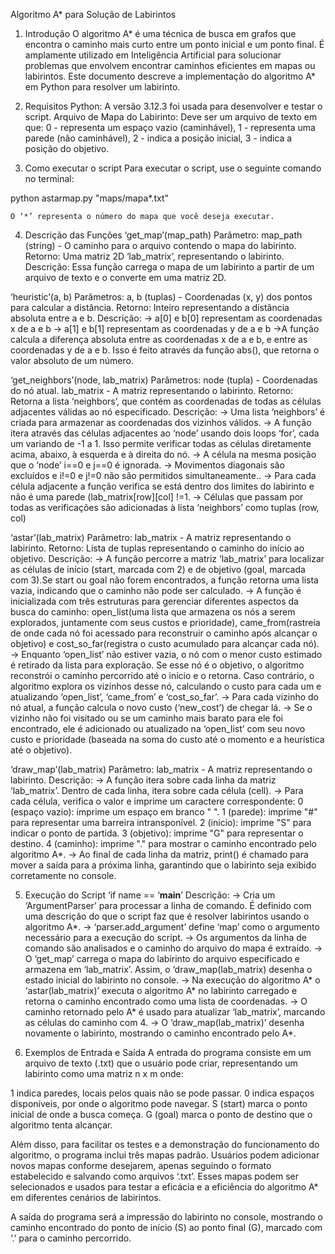 Algoritmo A* para Solução de Labirintos

1. Introdução
O algoritmo A* é uma técnica de busca em grafos que encontra o caminho mais curto entre um ponto inicial e um ponto final. É amplamente utilizado em Inteligência Artificial para solucionar problemas que envolvem encontrar caminhos eficientes em mapas ou labirintos. Este documento descreve a implementação do algoritmo A* em Python para resolver um labirinto.


2. Requisitos
Python: A versão 3.12.3 foi usada para desenvolver e testar o script.
Arquivo de Mapa do Labirinto: 
Deve ser um arquivo de texto em que:
0 - representa um espaço vazio (caminhável),
1 - representa uma parede (não caminhável),
2 - indica a posição inicial,
3 - indica a posição do objetivo.


3. Como executar o script
Para executar o script, use o seguinte comando no terminal: 

 python astarmap.py "maps/mapa*.txt" 
	
	O ‘*’ representa o número do mapa que você deseja executar.


4. Descrição das Funções
‘get_map’(map_path)
Parâmetro: map_path (string) - O caminho para o arquivo contendo o mapa do labirinto.
Retorno: Uma matriz 2D ‘lab_matrix’, representando o labirinto.
Descrição: Essa função carrega o mapa de um labirinto a partir de um arquivo de texto e o converte em uma matriz 2D.

‘heuristic’(a, b)
Parâmetros: a, b (tuplas) - Coordenadas (x, y) dos pontos para calcular a distância.
Retorno: Inteiro representando a distância absoluta entre a e b.
Descrição: -> a[0] e b[0] representam as coordenadas x de a e b
                   -> a[1] e b[1] representam as coordenadas y de a e b
                   ->A função calcula a diferença absoluta entre as coordenadas x de a e b, e entre as coordenadas y de a e b. Isso é feito através da função abs(), que retorna o valor absoluto de um número.

‘get_neighbors’(node, lab_matrix)
Parâmetros:
node (tupla) - Coordenadas do nó atual.
lab_matrix - A matriz representando o labirinto.
Retorno: Retorna a lista ‘neighbors’, que contém as coordenadas de todas as células adjacentes válidas ao nó especificado.
Descrição: -> Uma lista ‘neighbors’ é criada para armazenar as coordenadas dos vizinhos válidos.
                   -> A função itera através das células adjacentes ao ‘node’ usando dois loops ‘for’, cada um variando de -1 a 1. Isso permite verificar todas as células diretamente acima, abaixo, à esquerda e à direita do nó.
                   -> A célula na mesma posição que o ‘node’ i==0 e j==0 é ignorada.
                   -> Movimentos diagonais são excluídos e i!=0 e j!=0 não são permitidos simultaneamente..
                   -> Para cada célula adjacente a função verifica se está dentro dos limites do labirinto e não é uma parede (lab_matrix[row][col] !=1.
                   -> Células que passam por todas as verificações são adicionadas à lista ‘neighbors’ como tuplas (row, col)

‘astar’(lab_matrix)
Parâmetro: lab_matrix - A matriz representando o labirinto.
Retorno: Lista de tuplas representando o caminho do início ao objetivo.
Descrição: -> A função percorre a matriz ‘lab_matrix’ para localizar as células de início (start, marcada com 2) e de objetivo (goal, marcada com 3).Se start ou goal não forem encontrados, a função retorna uma lista vazia, indicando que o caminho não pode ser calculado.
                   -> A função é inicializada com três estruturas para gerenciar diferentes aspectos da busca do caminho: open_list(uma lista que armazena os nós a serem explorados, juntamente com seus custos e prioridade), came_from(rastreia de onde cada nó foi acessado para reconstruir o caminho após alcançar o objetivo) e cost_so_far(registra o custo acumulado para alcançar cada nó).
                   -> Enquanto ‘open_list’ não estiver vazia, o nó com o menor custo estimado é retirado da lista para exploração. Se esse nó é o objetivo, o algoritmo reconstrói o caminho percorrido até o início e o retorna. Caso contrário, o algoritmo explora os vizinhos desse nó, calculando o custo para cada um e atualizando ‘open_list’, ‘came_from’ e ‘cost_so_far’.
                   -> Para cada vizinho do nó atual, a função calcula o novo custo (‘new_cost’) de chegar lá.
                   -> Se o vizinho não foi visitado ou se um caminho mais barato para ele foi encontrado, ele é adicionado ou atualizado na ‘open_list’ com seu novo custo e prioridade (baseada na soma do custo até o momento e a heurística até o objetivo).


‘draw_map’(lab_matrix)
Parâmetro: lab_matrix - A matriz representando o labirinto.
Descrição: -> A função itera sobre cada linha da matriz ‘lab_matrix’. Dentro de cada linha, itera sobre cada célula (cell).
                   -> Para cada célula, verifica o valor e imprime um caractere correspondente:
0 (espaço vazio): imprime um espaço em branco " ".
1 (parede): imprime "#" para representar uma barreira intransponível.
2 (início): imprime "S" para indicar o ponto de partida.
3 (objetivo): imprime "G" para representar o destino.
4 (caminho): imprime "." para mostrar o caminho encontrado pelo algoritmo A*.
                   -> Ao final de cada linha da matriz, print() é chamado para mover a saída para a próxima linha, garantindo que o labirinto seja exibido corretamente no console.


5. Execução do Script
‘if name == ‘__main__’
Descrição: -> Cria um ‘ArgumentParser’ para processar a linha de comando. É definido com uma descrição do que o script faz que é resolver labirintos usando o algoritmo A*.
                   -> ‘parser.add_argument’ define ‘map’ como o argumento necessário para a execução do script.
                   -> Os argumentos da linha de comando são analisados e o caminho do arquivo do mapa é extraído.
                   -> O ‘get_map’ carrega o mapa do labirinto do arquivo especificado e armazena em ‘lab_matrix’. Assim, o ‘draw_map(lab_matrix) desenha o estado inicial do labirinto no console.
                    -> Na execução do algoritmo A* o ‘astar(lab_matrix)’ executa o algoritmo A* no labirinto carregado e retorna o caminho encontrado como uma lista de coordenadas.
                   -> O caminho retornado pelo A* é usado para atualizar ‘lab_matrix’, marcando as células do caminho com 4.
                   -> O ‘draw_map(lab_matrix)’ desenha novamente o labirinto, mostrando o caminho encontrado pelo A*. 


6. Exemplos de Entrada e Saída
A entrada do programa consiste em um arquivo de texto (.txt) que o usuário pode criar, representando um labirinto como uma matriz n x m onde:

1 indica paredes, locais pelos quais não se pode passar.
0 indica espaços disponíveis, por onde o algoritmo pode navegar.
S (start) marca o ponto inicial de onde a busca começa.
G (goal) marca o ponto de destino que o algoritmo tenta alcançar.

Além disso, para facilitar os testes e a demonstração do funcionamento do algoritmo, o programa inclui três mapas padrão. Usuários podem adicionar novos mapas conforme desejarem, apenas seguindo o formato estabelecido e salvando como arquivos ‘.txt’. Esses mapas podem ser selecionados e usados para testar a eficácia e a eficiência do algoritmo A* em diferentes cenários de labirintos.

A saída do programa será a impressão do labirinto no console, mostrando o caminho encontrado do ponto de início (S) ao ponto final (G), marcado com  ‘.’ para o caminho percorrido.

